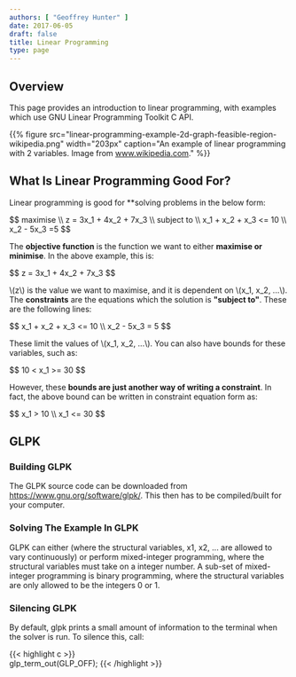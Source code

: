 ```yaml
---
authors: [ "Geoffrey Hunter" ]
date: 2017-06-05
draft: false
title: Linear Programming
type: page
---
```


<h2>Overview</h2>

<p>This page provides an introduction to linear programming, with examples which use GNU Linear Programming Toolkit C API.</p>

{{% figure src="linear-programming-example-2d-graph-feasible-region-wikipedia.png" width="203px" caption="An example of linear programming with 2 variables. Image from www.wikipedia.com."  %}}

<h2>What Is Linear Programming Good For?</h2>

<p>Linear programming is good for **solving problems in the below form:</p>

<p>$$  
maximise \\  
z = 3x_1 + 4x_2 + 7x_3 \\  
subject to \\  
x_1 + x_2 + x_3 <= 10 \\  
x_2 - 5x_3 =5  
$$</p>

The <b>objective function</b> is the function we want to either <b>maximise or minimise</b>. In the above example, this is:

<p>$$ z = 3x_1 + 4x_2 + 7x_3 $$</p>

<p>\(z\) is the value we want to maximise, and it is dependent on \(x_1, x_2, ...\). The <b>constraints</b> are the equations which the solution is <b>"subject to"</b>. These are the following lines:</p>

<div>
$$ x_1 + x_2 + x_3 <= 10 \\  
x_2 - 5x_3 = 5 $$
</div>

<p>These limit the values of \(x_1, x_2, ...\). You can also have bounds for these variables, such as:</p>

<p>$$ 10 < x_1 >= 30 $$</p>

<p>However, these <b>bounds are just another way of writing a constraint</b>. In fact, the above bound can be written in constraint equation form as:</p>

<p>
$$ x_1 > 10 \\  
 x_1 <= 30 $$
</p>

<h2>GLPK</h2>

<h3>Building GLPK</h3>

<p>The GLPK source code can be downloaded from <a href="https://www.gnu.org/software/glpk/">https://www.gnu.org/software/glpk/</a>. This then has to be compiled/built for your computer.</p>

<h3>Solving The Example In GLPK</h3>

<p>GLPK can either (where the structural variables, x1, x2, ... are allowed to vary continuously) or perform mixed-integer programming, where the structural variables must take on a integer number. A sub-set of mixed-integer programming is binary programming, where the structural variables are only allowed to be the integers 0 or 1.</p>

<h3>Silencing GLPK</h3>

<p>By default, glpk prints a small amount of information to the terminal when the solver is run. To silence this, call:</p>

{{< highlight c >}}    
glp_term_out(GLP_OFF);
{{< /highlight >}}
